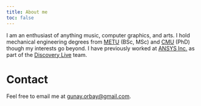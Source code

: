 ```yaml
---
title: About me
toc: false
---
```


I am an enthusiast of anything music, computer graphics, and arts. I hold mechanical engineering degrees from [METU](http://www.metu.edu) (BSc, MSc) and [CMU](https://www.cmu.edu) (PhD) though my interests go beyond. I have previously worked at [ANSYS Inc.](https://www.ansys.com) as part of the [Discovery Live](https://www.ansys.com/products/3d-design/ansys-discovery-live) team.

# Contact

Feel free to email me at <gunay.orbay@gmail.com>.
